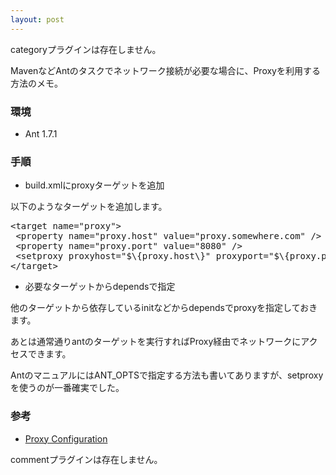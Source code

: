 ```yaml
---
layout: post
---
```

<p><span class="error">categoryプラグインは存在しません。</span></p>
<p>MavenなどAntのタスクでネットワーク接続が必要な場合に、Proxyを利用する方法のメモ。</p>
<h3>環境</h3>
<ul>
<li>Ant 1.7.1</li>
</ul>
<h3>手順</h3>
<ul>
<li>build.xmlにproxyターゲットを追加</li>
</ul>
<p>以下のようなターゲットを追加します。</p>
<pre>&lt;target name=&quot;proxy&quot;&gt;
 &lt;property name=&quot;proxy.host&quot; value=&quot;proxy.somewhere.com&quot; /&gt;
 &lt;property name=&quot;proxy.port&quot; value=&quot;8080&quot; /&gt;
 &lt;setproxy proxyhost=&quot;$\{proxy.host\}&quot; proxyport=&quot;$\{proxy.port\}&quot; /&gt;
&lt;/target&gt;
</pre>
<ul>
<li>必要なターゲットからdependsで指定</li>
</ul>
<p>他のターゲットから依存しているinitなどからdependsでproxyを指定しておきます。</p>
<p>あとは通常通りantのターゲットを実行すればProxy経由でネットワークにアクセスできます。</p>
<p>AntのマニュアルにはANT_OPTSで指定する方法も書いてありますが、setproxyを使うのが一番確実でした。</p>
<h3>参考</h3>
<ul>
<li><a href="http://ant.apache.org/manual/proxy.html">Proxy Configuration</a></li>
</ul>
<p><span class="error">commentプラグインは存在しません。</span> </p>
